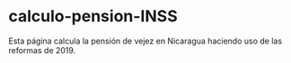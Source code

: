 # calculo-pension-INSS
Esta página calcula la pensión de vejez en Nicaragua haciendo uso de las reformas de 2019.
